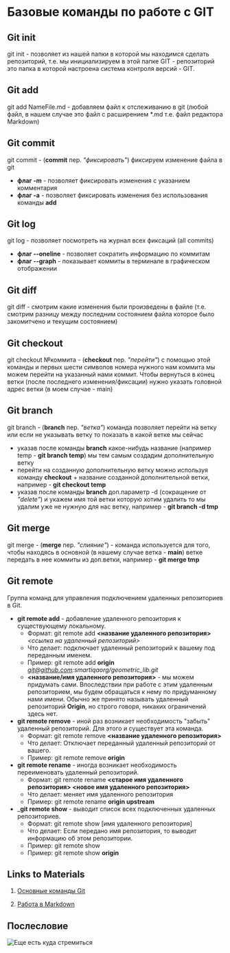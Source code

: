 # Базовые команды по работе с GIT

## Git init
git init - позволяет из нашей папки в которой мы находимся сделать репозиторий, т.е. мы инициализируем в этой папке GIT - репозиторий это папка в которой настроена система контроля версий - GIT.

## Git add
git add NameFile.md - добавляем файл к отслеживанию в git (любой файл, в нашем случае это файл с расширением *.md т.е. файл редактора Markdown)

## Git commit
git commit - (**commit** пер. *"фиксировать"*) фиксируем изменение файла в git 
* __флаг -m__ - позволяет фиксировать изменения с указанием комментария
* __флаг -а__ - позволяет фиксировать изменения без использования команды **add**
## Git log
git log - позволяет посмотреть на журнал всех фиксаций (all commits) 
* __флаг --oneline__ - позволяет сократить информацию по коммитам
* __флаг --graph__ - показывает коммиты в терминале в графическом отображении 
## Git diff
git diff - смотрим какие изменения были произведены в файле (т.е. смотрим разницу между последним состоянием файла которое было закомитчено и текущим состоянием)

## Git checkout
git checkout №коммита - (**checkout** пер. *"перейти"*) с помощью этой команды и первых шести символов номера нужного нам коммита мы можем перейти на указанный нами коммит. Чтобы вернуться в конец ветки (после последнего изменения/фиксации) нужно указать головной адрес ветки (в моем случае - main) 

## Git branch
git branch - (**branch** пер. *"ветка"*) команда позволяет перейти на ветку или если не указывать ветку то показать в какой ветке мы сейчас
* указав после команды **branch** какое-нибудь название (например temp - **git branch temp**) мы тем самым создадим дополнительную ветку
* перейти на созданную дополнительную ветку можно используя команду **checkout** + название созданной дополнительной ветки, например - **git checkout temp**
* указав после команды **branch** доп.параметр -d (сокращение от _"delete"_) и укажем имя той ветки которую хотим удалить то мы удалим уже не нужную для нас ветку, например - **git branch -d tmp**

## Git merge
git merge - (**merge** пер. *"слияние"*) - команда используется для того, чтобы находясь в основной (в нашему случае ветка - __main__) ветке передать в нее коммиты из доп.ветки, например - **git merge tmp**

## Git remote
Группа команд для управления подключением удаленных репозиториев в Git.
* __git remote add__ - добавление удаленного репозитория к существующему локальному.
    * Формат: git remote add **<название удаленного репозитория>** *<ссылка на удаленный репозиторий>*
    * Что делает: подключает удаленный репозиторий к вашему под переданным именем.
    * Пример: git remote add **origin** *git@github.com:smartiqaorg/geometric_lib.git*
    * **<название/имя удаленного репозитория>** - мы можем придумать сами. Впоследствии при работе с этим удаленным репозиторием, мы будем обращаться к нему по придуманному нами имени. Обычно же принято называть удаленный репозиторий **Origin**, но строго говоря, никаких ограничений здесь нет.
* __git remote remove__ - иной раз возникает необходимость "забыть" удаленный репозиторий. Для этого и существует эта команда.
    * Формат: git remote remove **<название удаленного репозитория>**
    * Что делает: Отключает переданный удаленный репозиторий от вашего.
    * Пример: git remote remove **origin**
* __git remote rename__ - иногда возникает необходимость переименовать удаленный репозиторий.
    * Формат: git remote rename **<старое имя удаленного репозитория> <новое имя удаленного репозитория>**
    * Что делает: меняет имя удаленного репозитория    
    * Пример: git remote rename **origin upstream**
* ___git remote show__ - выводит список всех подключенных удаленных репозиториев.
    * Формат: git remote show [имя удаленного репозитория]
    * Что делает: Если передано имя репозитория, то выводит информацию об этом репозитории.
    * Пример: git remote show
    * Пример: git remote show **origin**

## Links to Materials
1. [Основные команды Git](https://git-scm.com/book/ru/v2/%D0%9F%D1%80%D0%B8%D0%BB%D0%BE%D0%B6%D0%B5%D0%BD%D0%B8%D0%B5-C%3A-%D0%9A%D0%BE%D0%BC%D0%B0%D0%BD%D0%B4%D1%8B-Git-%D0%9E%D1%81%D0%BD%D0%BE%D0%B2%D0%BD%D1%8B%D0%B5-%D0%BA%D0%BE%D0%BC%D0%B0%D0%BD%D0%B4%D1%8B)

2. [Работа в Markdown](https://ydocs.tech/ru/syntax/links)
## Послесловие
![Еще есть куда стремиться](Image01.png)